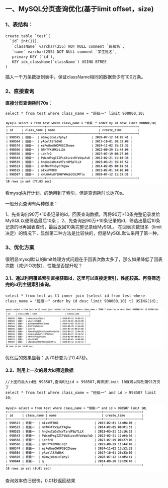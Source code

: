 ## 一、MySQL分页查询优化(基于limit offset，size)

### 1、表结构：

```mysql
create table `test`(
  `id` int(11),
   `className` varchar(255) NOT NULL comment `班级名`,
   `name` varchar(255) NOT NULL comment `学生姓名`,
   primary KEY (`id`),
   KEY idx_className(`className`) USING BTREE
)
```

插入一千万条数据到表中，保证className相同的数据至少有100万条。

### 2、直接查询

**直接分页查询耗时70s**：

```mysql
select * from test where class_name = "班级一" limit 900000,10;
```

![](img/1716e93e53bffc6d.png)


看mysql执行计划，的确用到了索引，但是查询耗时长达70s。

一般分页查询有两种做法：

1、先查询出90万+10条记录的id，回表查询数据，再将90万+10条完整记录发给MySQL以便筛选最后10条；
2、先查询出90万+10条记录的id，筛选出最后10条记录的id再回表查询，最后返回10条完整记录给MySQL。
在回表次数很多（limit决定）的情况下，显然第二种方法是比较快的，但是MySQL默认采用了第一种。

### 3、优化方案

很明显mysql默认的limit处理方式问题在于回表次数太多了，那么如果降低了回表次数（减少IO次数），性能是否提升呢？

#### 3.1、通过利用覆盖索引直接获取id，这里可以直接走索引，性能较高。再将筛选完的id到主键索引查询。

```mysql
select * from test as t1 inner join (select id from test where class_name = "班级一" order by id desc limit 900000,10) t2 USING(id);
```

![](img/1716e948bcce8c11.png)

优化后的效果显著：从70秒变为了0.47秒。

#### 3.2、利用上一次的最大id筛选数据

```mysql
//上图的最大id是 998507,查询时让id > 998507,再直接limit 10就可以得到第91万页了
select * from test where class_name = "班级一" and id > 998507 limit 10;
```

![](img/1716e94dc0899eb8.png)

查询效率依旧很快，0.01秒返回结果